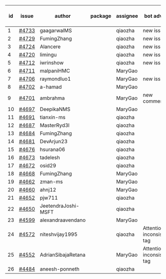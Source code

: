 | id | issue | author | package | assignee | bot advice | created date of issue | target release date | date from target |
| ------ | ------ | ------ | ------ | ------ | ------ | ------ | ------ | :-----: |
| 1 | [#4733](https://github.com/Azure/sdk-release-request/issues/4733) | gaagarwalMS |  | qiaozha | new issue. | 11-08 | 11-24 |  |
| 2 | [#4729](https://github.com/Azure/sdk-release-request/issues/4729) | FumingZhang |  | qiaozha | new issue. | 11-08 | 11-24 |  |
| 3 | [#4724](https://github.com/Azure/sdk-release-request/issues/4724) | Alancere |  | qiaozha | new issue. | 11-07 | 11-24 |  |
| 4 | [#4720](https://github.com/Azure/sdk-release-request/issues/4720) | limingu |  | qiaozha | new issue. | 11-06 | 11-24 |  |
| 5 | [#4712](https://github.com/Azure/sdk-release-request/issues/4712) | iwrinshow |  | qiaozha | new issue. | 11-06 | 11-24 |  |
| 6 | [#4711](https://github.com/Azure/sdk-release-request/issues/4711) | malpaniHMC |  | MaryGao |  | 11-03 | 11-24 |  |
| 7 | [#4706](https://github.com/Azure/sdk-release-request/issues/4706) | raymondluo1 |  | MaryGao | new issue. | 11-03 | 11-24 |  |
| 8 | [#4702](https://github.com/Azure/sdk-release-request/issues/4702) | a-hamad |  | MaryGao |  | 10-31 | 11-24 |  |
| 9 | [#4701](https://github.com/Azure/sdk-release-request/issues/4701) | ambrahma |  | MaryGao | new comment. | 10-30 | 11-24 |  |
| 10 | [#4697](https://github.com/Azure/sdk-release-request/issues/4697) | DeepikaNMS |  | MaryGao |  | 10-30 | 11-24 |  |
| 11 | [#4691](https://github.com/Azure/sdk-release-request/issues/4691) | tianxin-ms |  | qiaozha |  | 10-27 | 11-24 |  |
| 12 | [#4687](https://github.com/Azure/sdk-release-request/issues/4687) | MasterRyd3l |  | qiaozha |  | 10-26 | 11-24 |  |
| 13 | [#4684](https://github.com/Azure/sdk-release-request/issues/4684) | FumingZhang |  | qiaozha |  | 10-26 | 11-24 |  |
| 14 | [#4681](https://github.com/Azure/sdk-release-request/issues/4681) | DevArjun23 |  | qiaozha |  | 10-24 | 11-24 |  |
| 15 | [#4676](https://github.com/Azure/sdk-release-request/issues/4676) | hsurana06 |  | qiaozha |  | 10-23 | 11-24 |  |
| 16 | [#4673](https://github.com/Azure/sdk-release-request/issues/4673) | tadelesh |  | qiaozha |  | 10-23 | 11-24 |  |
| 17 | [#4672](https://github.com/Azure/sdk-release-request/issues/4672) | osid29 |  | qiaozha |  | 10-23 | 11-24 |  |
| 18 | [#4668](https://github.com/Azure/sdk-release-request/issues/4668) | FumingZhang |  | MaryGao |  | 10-20 | 11-24 |  |
| 19 | [#4662](https://github.com/Azure/sdk-release-request/issues/4662) | zman-ms |  | MaryGao |  | 10-18 | 11-24 |  |
| 20 | [#4660](https://github.com/Azure/sdk-release-request/issues/4660) | ahnj12 |  | MaryGao |  | 10-17 | 11-24 |  |
| 21 | [#4652](https://github.com/Azure/sdk-release-request/issues/4652) | pjw711 |  | qiaozha |  | 10-13 | 11-24 |  |
| 22 | [#4650](https://github.com/Azure/sdk-release-request/issues/4650) | JeetendraJoshi-MSFT |  | qiaozha |  | 10-13 | 11-24 |  |
| 23 | [#4599](https://github.com/Azure/sdk-release-request/issues/4599) | alexandraavendano |  | MaryGao |  | 10-02 | 10-27 |  |
| 24 | [#4572](https://github.com/Azure/sdk-release-request/issues/4572) | niteshvijay1995 |  | qiaozha | Attention to inconsistent tag | 09-26 | 10-27 |  |
| 25 | [#4552](https://github.com/Azure/sdk-release-request/issues/4552) | AdrianSibajaRetana |  | MaryGao | Attention to inconsistent tag | 09-22 | 10-27 |  |
| 26 | [#4484](https://github.com/Azure/sdk-release-request/issues/4484) | aneesh-ponneth |  | qiaozha |  | 08-31 | 09-22 |  |
